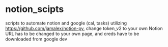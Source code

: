 # notion_scipts
scripts to automate notion and google (cal, tasks)
utilizing https://github.com/jamalex/notion-py, change token_v2 to your own
Notion URL has to be changed to your own page, and creds have to be downloaded from google dev
